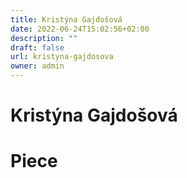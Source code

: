 ```yaml
---
title: Kristýna Gajdošová
date: 2022-06-24T15:02:56+02:00
description: ""
draft: false
url: kristyna-gajdosova
owner: admin
---
```

# Kristýna Gajdošová

<!-- SECTION BREAK -->
# Piece
